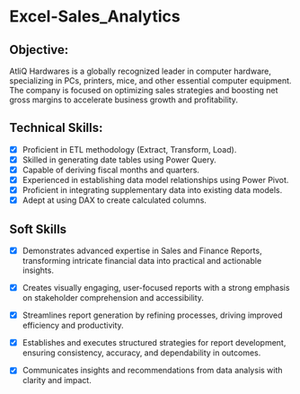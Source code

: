 # Excel-Sales_Analytics
## Objective:
AtliQ Hardwares is a globally recognized leader in computer hardware, specializing in PCs, printers, mice, and other essential computer equipment. The company is focused on optimizing sales strategies and boosting net gross margins to accelerate business growth and profitability.
## Technical Skills:
- [x] Proficient in ETL methodology (Extract, Transform, Load).
- [x] Skilled in generating date tables using Power Query.
- [x] Capable of deriving fiscal months and quarters.
- [x] Experienced in establishing data model relationships using Power Pivot.
- [x] Proficient in integrating supplementary data into existing data models.
- [x] Adept at using DAX to create calculated columns.

## Soft Skills
- [x] Demonstrates advanced expertise in Sales and Finance Reports, transforming intricate financial data into practical and actionable insights.
- [x] Creates visually engaging, user-focused reports with a strong emphasis on stakeholder comprehension and accessibility.
- [x] Streamlines report generation by refining processes, driving improved efficiency and productivity.
- [x] Establishes and executes structured strategies for report development, ensuring consistency, accuracy, and dependability in outcomes.
- [x] Communicates insights and recommendations from data analysis with clarity and impact.


















